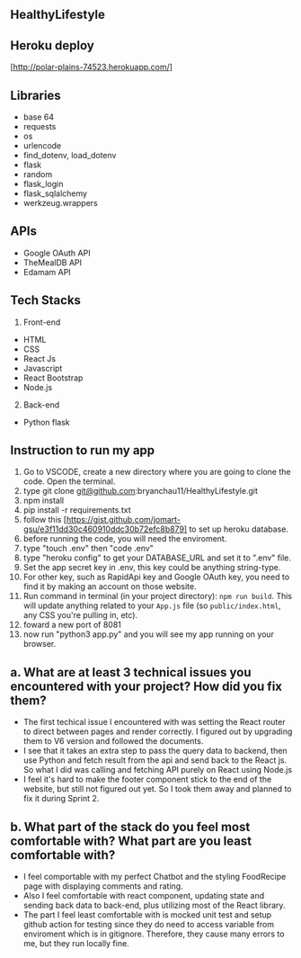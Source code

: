 ## HealthyLifestyle

## Heroku deploy

[http://polar-plains-74523.herokuapp.com/]

## Libraries

- base 64
- requests
- os
- urlencode
- find_dotenv, load_dotenv
- flask
- random
- flask_login
- flask_sqlalchemy
- werkzeug.wrappers

## APIs

- Google OAuth API
- TheMealDB API
- Edamam API

## Tech Stacks

1. Front-end

- HTML
- CSS
- React Js
- Javascript
- React Bootstrap
- Node.js

2. Back-end

- Python flask

## Instruction to run my app

1. Go to VSCODE, create a new directory where you are going to clone the code. Open the terminal.
2. type git clone git@github.com:bryanchau11/HealthyLifestyle.git
3. npm install
4. pip install -r requirements.txt
5. follow this [https://gist.github.com/jomart-gsu/e3f11dd30c460910ddc30b72efc8b879] to set up heroku database.
6. before running the code, you will need the enviroment.
7. type "touch .env" then "code .env"
8. type "heroku config" to get your DATABASE_URL and set it to ".env" file.
9. Set the app secret key in .env, this key could be anything string-type.
10. For other key, such as RapidApi key and Google OAuth key, you need to find it by making an account on those website.
11. Run command in terminal (in your project directory): `npm run build`. This will update anything related to your `App.js` file (so `public/index.html`, any CSS you're pulling in, etc).
12. foward a new port of 8081
13. now run "python3 app.py" and you will see my app running on your browser.

## a. What are at least 3 technical issues you encountered with your project? How did you fix them?

- The first techical issue I encountered with was setting the React router to direct between pages and render correctly. I figured out by upgrading them to V6 version and followed the documents.
- I see that it takes an extra step to pass the query data to backend, then use Python and fetch result from the api and send back to the React js. So what I did was calling and fetching API purely on React using Node.js
- I feel it's hard to make the footer component stick to the end of the website, but still not figured out yet. So I took them away and planned to fix it during Sprint 2.

## b. What part of the stack do you feel most comfortable with? What part are you least comfortable with?

- I feel comportable with my perfect Chatbot and the styling FoodRecipe page with displaying comments and rating.
- Also I feel comfortable with react component, updating state and sending back data to back-end, plus utilizing most of the React library.
- The part I feel least comfortable with is mocked unit test and setup github action for testing since they do need to access variable from enviroment which is in gitignore. Therefore, they cause many errors to me, but they run locally fine.
